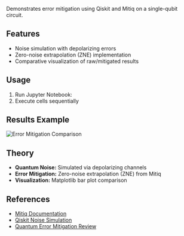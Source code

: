 Demonstrates error mitigation using Qiskit and Mitiq on a single-qubit circuit.

## Features
- Noise simulation with depolarizing errors
- Zero-noise extrapolation (ZNE) implementation
- Comparative visualization of raw/mitigated results

## Usage
1. Run Jupyter Notebook:
2. Execute cells sequentially

## Results Example
![Error Mitigation Comparison](results/fidelity_comparison.png)

## Theory
- **Quantum Noise:** Simulated via depolarizing channels
- **Error Mitigation:** Zero-noise extrapolation (ZNE) from Mitiq
- **Visualization:** Matplotlib bar plot comparison

## References
- [Mitiq Documentation](https://mitiq.readthedocs.io)
- [Qiskit Noise Simulation](https://qiskit.org/documentation/apidoc/aer_noise.html)
- [Quantum Error Mitigation Review](https://arxiv.org/abs/2210.00921)
